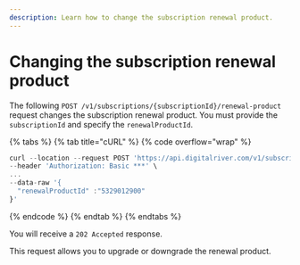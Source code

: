 ```yaml
---
description: Learn how to change the subscription renewal product.
---
```


# Changing the subscription renewal product

The following `POST /v1/subscriptions/{subscriptionId}/renewal-product` request changes the subscription renewal product. You must provide the `subscriptionId` and specify the `renewalProductId`.&#x20;

{% tabs %}
{% tab title="cURL" %}
{% code overflow="wrap" %}
```javascript
curl --location --request POST 'https://api.digitalriver.com/v1/subscriptions/{subscriptionId}/renewal-product' \
--header 'Authorization: Basic ***' \
...
--data-raw '{
  "renewalProductId" :"5329012900"
}'
```
{% endcode %}
{% endtab %}
{% endtabs %}

You will receive a `202 Accepted` response.

This request allows you to upgrade or downgrade the renewal product.
